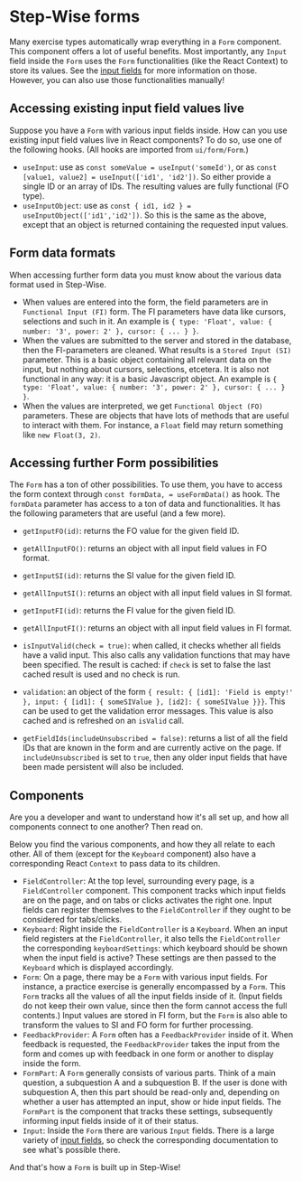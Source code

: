 # Step-Wise forms

Many exercise types automatically wrap everything in a `Form` component. This component offers a lot of useful benefits. Most importantly, any `Input` field inside the `Form` uses the `Form` functionalities (like the React Context) to store its values. See the [input fields](inputs/) for more information on those. However, you can also use those functionalities manually!


## Accessing existing input field values live

Suppose you have a `Form` with various input fields inside. How can you use existing input field values live in React components? To do so, use one of the following hooks. (All hooks are imported from `ui/form/Form`.)

- `useInput`: use as `const someValue = useInput('someId')`, or as `const [value1, value2] = useInput(['id1', 'id2'])`. So either provide a single ID or an array of IDs. The resulting values are fully functional (FO type).
- `useInputObject`: use as `const { id1, id2 } = useInputObject(['id1','id2'])`. So this is the same as the above, except that an object is returned containing the requested input values.


## Form data formats

When accessing further form data you must know about the various data format used in Step-Wise.
- When values are entered into the form, the field parameters are in `Functional Input (FI)` form. The FI parameters have data like cursors, selections and such in it. An example is `{ type: 'Float', value: { number: '3', power: 2' }, cursor: { ... } }`.
- When the values are submitted to the server and stored in the database, then the FI-parameters are cleaned. What results is a `Stored Input (SI)` parameter. This is a basic object containing all relevant data on the input, but nothing about cursors, selections, etcetera. It is also not functional in any way: it is a basic Javascript object. An example is `{ type: 'Float', value: { number: '3', power: 2' }, cursor: { ... } }`.
- When the values are interpreted, we get `Functional Object (FO)` parameters. These are objects that have lots of methods that are useful to interact with them. For instance, a `Float` field may return something like `new Float(3, 2)`. 


## Accessing further Form possibilities

The `Form` has a ton of other possibilities. To use them, you have to access the form context through `const formData, = useFormData()` as hook. The `formData` parameter has access to a ton of data and functionalities. It has the following parameters that are useful (and a few more).

- `getInputFO(id)`: returns the FO value for the given field ID.
- `getAllInputFO()`: returns an object with all input field values in FO format.
- `getInputSI(id)`: returns the SI value for the given field ID.
- `getAllInputSI()`: returns an object with all input field values in SI format.
- `getInputFI(id)`: returns the FI value for the given field ID.
- `getAllInputFI()`: returns an object with all input field values in FI format.

- `isInputValid(check = true)`: when called, it checks whether all fields have a valid input. This also calls any validation functions that may have been specified. The result is cached: if `check` is set to false the last cached result is used and no check is run.
- `validation`: an object of the form `{ result: { [id1]: 'Field is empty!' }, input: { [id1]: { someSIValue }, [id2]: { someSIValue }}}`. This can be used to get the validation error messages. This value is also cached and is refreshed on an `isValid` call.

- `getFieldIds(includeUnsubscribed = false)`: returns a list of all the field IDs that are known in the form and are currently active on the page. If `includeUnsubscribed` is set to `true`, then any older input fields that have been made persistent will also be included.


## Components

Are you a developer and want to understand how it's all set up, and how all components connect to one another? Then read on.

Below you find the various components, and how they all relate to each other. All of them (except for the `Keyboard` component) also have a corresponding React `Context` to pass data to its children.

- `FieldController`: At the top level, surrounding every page, is a `FieldController` component. This component tracks which input fields are on the page, and on tabs or clicks activates the right one. Input fields can register themselves to the `FieldController` if they ought to be considered for tabs/clicks.
- `Keyboard`: Right inside the `FieldController` is a `Keyboard`. When an input field registers at the `FieldController`, it also tells the `FieldController` the corresponding `keyboardSettings`: which keyboard should be shown when the input field is active? These settings are then passed to the `Keyboard` which is displayed accordingly.
- `Form`: On a page, there may be a `Form` with various input fields. For instance, a practice exercise is generally encompassed by a `Form`. This `Form` tracks all the values of all the input fields inside of it. (Input fields do not keep their own value, since then the form cannot access the full contents.) Input values are stored in FI form, but the `Form` is also able to transform the values to SI and FO form for further processing.
- `FeedbackProvider`: A `Form` often has a `FeedbackProvider` inside of it. When feedback is requested, the `FeedbackProvider` takes the input from the form and comes up with feedback in one form or another to display inside the form.
- `FormPart`: A `Form` generally consists of various parts. Think of a main question, a subquestion A and a subquestion B. If the user is done with subquestion A, then this part should be read-only and, depending on whether a user has attempted an input, show or hide input fields. The `FormPart` is the component that tracks these settings, subsequently informing input fields inside of it of their status.
- `Input`: Inside the `Form` there are various `Input` fields. There is a large variety of [input fields](inputs/), so check the corresponding documentation to see what's possible there.

And that's how a `Form` is built up in Step-Wise!

